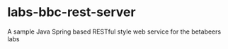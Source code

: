 labs-bbc-rest-server
====================

A sample Java Spring based RESTful style web service for the betabeers labs